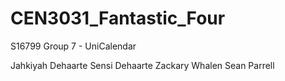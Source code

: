 # CEN3031_Fantastic_Four
S16799 Group 7 - UniCalendar

Jahkiyah Dehaarte
Sensi Dehaarte
Zackary Whalen
Sean Parrell

